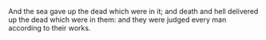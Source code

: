 And the sea gave up the dead which were in it; and death and hell delivered up the dead which were in them: and they were judged every man according to their works.
